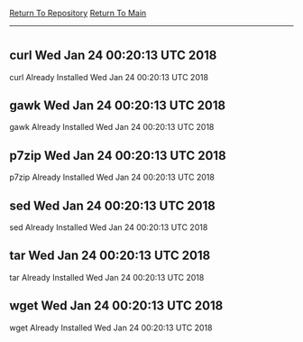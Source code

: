 [Return To Repository](https://github.com/deathbybandaid/piholeparser/)
[Return To Main](https://github.com/deathbybandaid/piholeparser/blob/master/RecentRunLogs/Mainlog.md)
____________________________________
# 
## curl Wed Jan 24 00:20:13 UTC 2018
curl Already Installed Wed Jan 24 00:20:13 UTC 2018
## gawk Wed Jan 24 00:20:13 UTC 2018
gawk Already Installed Wed Jan 24 00:20:13 UTC 2018
## p7zip Wed Jan 24 00:20:13 UTC 2018
p7zip Already Installed Wed Jan 24 00:20:13 UTC 2018
## sed Wed Jan 24 00:20:13 UTC 2018
sed Already Installed Wed Jan 24 00:20:13 UTC 2018
## tar Wed Jan 24 00:20:13 UTC 2018
tar Already Installed Wed Jan 24 00:20:13 UTC 2018
## wget Wed Jan 24 00:20:13 UTC 2018
wget Already Installed Wed Jan 24 00:20:13 UTC 2018
